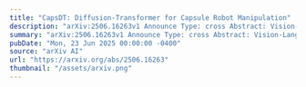 ```yaml
---
title: "CapsDT: Diffusion-Transformer for Capsule Robot Manipulation"
description: "arXiv:2506.16263v1 Announce Type: cross Abstract: Vision-Language-Action (VLA) models have emerged as a prominent research area, showcasing significant potential across a variety of applications. However, their performance in endoscopy robotics, particularly endoscopy capsule robots that perform actions within the digestive system, remains unexplored. The integration of VLA models into endoscopy robots allows more intuitive and efficient interactions between human operators and medical devices, improving both diagnostic accuracy and treatment outcomes. In this work, we design CapsDT, a Diffusion Transformer model for capsule robot manipulation in the stomach. By processing interleaved visual inputs, and textual instructions, CapsDT can infer corresponding robotic control signals to facilitate endoscopy tasks. In addition, we developed a capsule endoscopy robot system, a capsule robot controlled by a robotic arm-held magnet, addressing different levels of four endoscopy tasks and creating corresponding capsule robot datasets within the stomach simulator. Comprehensive evaluations on various robotic tasks indicate that CapsDT can serve as a robust vision-language generalist, achieving state-of-the-art performance in various levels of endoscopy tasks while achieving a 26.25% success rate in real-world simulation manipulation."
summary: "arXiv:2506.16263v1 Announce Type: cross Abstract: Vision-Language-Action (VLA) models have emerged as a prominent research area, showcasing significant potential across a variety of applications. However, their performance in endoscopy robotics, particularly endoscopy capsule robots that perform actions within the digestive system, remains unexplored. The integration of VLA models into endoscopy robots allows more intuitive and efficient interactions between human operators and medical devices, improving both diagnostic accuracy and treatment outcomes. In this work, we design CapsDT, a Diffusion Transformer model for capsule robot manipulation in the stomach. By processing interleaved visual inputs, and textual instructions, CapsDT can infer corresponding robotic control signals to facilitate endoscopy tasks. In addition, we developed a capsule endoscopy robot system, a capsule robot controlled by a robotic arm-held magnet, addressing different levels of four endoscopy tasks and creating corresponding capsule robot datasets within the stomach simulator. Comprehensive evaluations on various robotic tasks indicate that CapsDT can serve as a robust vision-language generalist, achieving state-of-the-art performance in various levels of endoscopy tasks while achieving a 26.25% success rate in real-world simulation manipulation."
pubDate: "Mon, 23 Jun 2025 00:00:00 -0400"
source: "arXiv AI"
url: "https://arxiv.org/abs/2506.16263"
thumbnail: "/assets/arxiv.png"
---
```


